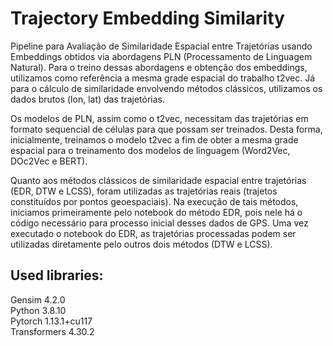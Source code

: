 # Trajectory Embedding Similarity
Pipeline para Avaliação de Similaridade Espacial entre Trajetórias usando Embeddings obtidos via abordagens PLN (Processamento de Linguagem Natural). Para o treino dessas abordagens e obtenção dos embeddings, utilizamos como referência a mesma grade espacial do trabalho t2vec. Já para o cálculo de similaridade envolvendo métodos clássicos, utilizamos os dados brutos (lon, lat) das trajetórias.

Os modelos de PLN, assim como o t2vec, necessitam das trajetórias em formato sequencial de células para que possam ser treinados. Desta forma, inicialmente, treinamos o modelo t2vec a fim de obter a mesma grade espacial para o treinamento dos modelos de linguagem (Word2Vec, DOc2Vec e BERT).

Quanto aos métodos clássicos de similaridade espacial entre trajetórias (EDR, DTW e LCSS), foram utilizadas as trajetórias reais (trajetos constituídos por pontos geoespaciais). Na execução de tais métodos, iniciamos primeiramente pelo notebook do método EDR, pois nele há o código necessário para processo inicial desses dados de GPS. Uma vez executado o notebook do EDR, as trajetórias processadas podem ser utilizadas diretamente pelo outros dois métodos (DTW e LCSS).

## Used libraries:
Gensim 4.2.0 <br/>
Python 3.8.10 <br/>
Pytorch 1.13.1+cu117 <br/>
Transformers 4.30.2



